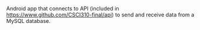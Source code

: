 Android app that connects to API (included in https://www.github.com/CSCI310-final/api) to send and receive data from a MySQL database.

